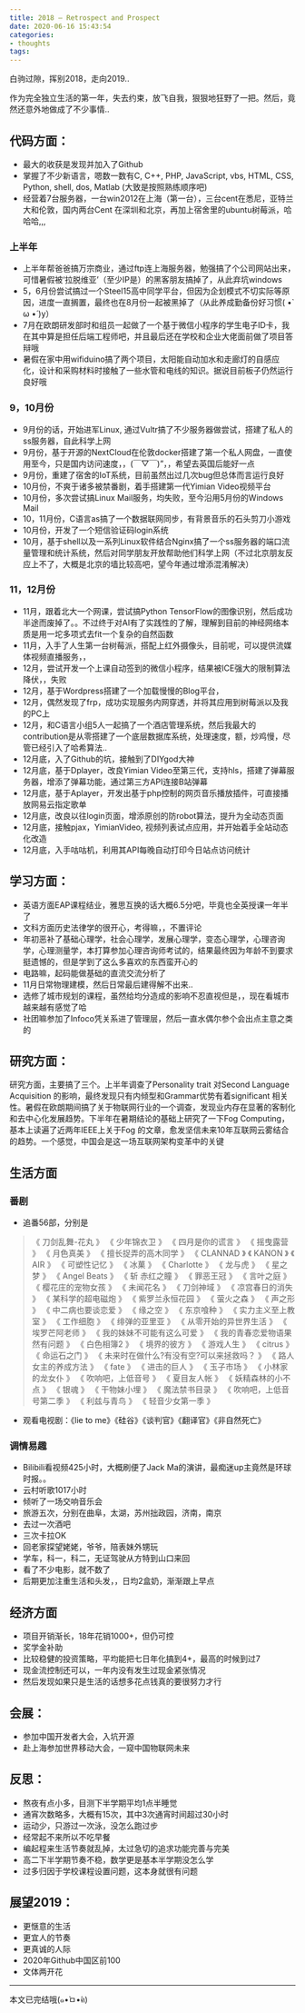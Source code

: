 ```yaml
---
title: 2018 – Retrospect and Prospect
date: 2020-06-16 15:43:54
categories:
- thoughts
tags:
---
```

白驹过隙，挥别2018，走向2019..

作为完全独立生活的第一年，失去约束，放飞自我，狠狠地狂野了一把。然后，竟然还意外地做成了不少事情..


<!--more-->

## 代码方面：

 - 最大的收获是发现并加入了Github
 - 掌握了不少新语言，嗯数一数有C, C++, PHP, JavaScript, vbs, HTML, CSS, Python, shell, dos, Matlab (大致是按照熟练顺序吧)
 - 经营着7台服务器，一台win2012在上海（第一台），三台cent在悉尼，亚特兰大和伦敦，国内两台Cent 在深圳和北京，再加上宿舍里的ubuntu树莓派，哈哈哈,,,

### 上半年
 - 上半年帮爸爸搞万宗商业，通过ftp连上海服务器，勉强搞了个公司网站出来，可惜暑假被‘拉脱维亚’（至少IP是）的黑客朋友搞掉了，从此弃坑windows
 - 5，6月份尝试搞过一个Steel15高中同学平台，但因为企划模式不切实际等原因，进度一直搁置，最终也在8月份一起被黑掉了（从此养成勤备份好习惯( •̀ ω •́ )y）
 - 7月在欧朗研发部时和组员一起做了一个基于微信小程序的学生电子ID卡，我在其中算是担任后端工程师吧，并且最后还在学校和企业大佬面前做了项目答辩哦
 - 暑假在家中用wifiduino搞了两个项目，太阳能自动加水和走廊灯的自感应化，设计和采购材料时接触了一些水管和电线的知识。据说目前板子仍然运行良好哦

### 9，10月份
 - 9月份的话，开始进军Linux, 通过Vultr搞了不少服务器做尝试，搭建了私人的ss服务器，自此科学上网
 - 9月份，基于开源的NextCloud在伦敦docker搭建了第一个私人网盘，一直使用至今，只是国内访问速度，，(￣▽￣)”，，希望去英国后能好一点
 - 9月份，重建了宿舍的IoT系统，目前虽然出过几次bug但总体而言运行良好
 - 10月份，不爽于诸多被禁番剧，着手搭建第一代Yimian Video视频平台
 - 10月份，多次尝试搞Linux Mail服务，均失败，至今沿用5月份的Windows Mail
 - 10，11月份，C语言as搞了一个数据联网同步，有背景音乐的石头剪刀小游戏
 - 10月份，开发了一个短信验证码login系统
 - 10月，基于shell以及一系列Linux软件结合Nginx搞了一个ss服务器的端口流量管理和统计系统，然后对同学朋友开放帮助他们科学上网（不过北京朋友反应上不了，大概是北京的墙比较高吧，望今年通过增添混淆解决）

### 11，12月份
 - 11月，跟着北大一个网课，尝试搞Python TensorFlow的图像识别，然后成功半途而废掉了。。不过终于对AI有了实践性的了解，理解到目前的神经网络本质是用一坨多项式去fit一个复杂的自然函数
 - 11月，入手了人生第一台树莓派，搭配上红外摄像头，目前呢，可以提供流媒体视频直播服务，，
 - 12月，尝试开发一个上课自动签到的微信小程序，结果被ICE强大的限制算法降伏，，失败
 - 12月，基于Wordpress搭建了一个加载慢慢的Blog平台，
 - 12月，偶然发现了frp，成功实现服务内网穿透，并将其应用到树莓派以及我的PC上
 - 12月，和C语言小组5人一起搞了一个酒店管理系统，然后我最大的contribution是从零搭建了一个底层数据库系统，处理速度，额，炒鸡慢，尽管已经引入了哈希算法..
 - 12月底，入了Github的坑，接触到了DIYgod大神
 - 12月底，基于Dplayer，改良Yimian Video至第三代，支持hls，搭建了弹幕服务器，增添了弹幕功能，通过第三方API连接B站弹幕
 - 12月底，基于Aplayer，开发出基于php控制的网页音乐播放插件，可直接播放网易云指定歌单
 - 12月底，改良以往login页面，增添原创的防robot算法，提升为全动态页面
 - 12月底，接触pjax，YimianVideo, 视频列表试点应用，并开始着手全站动态化改造
 - 12月底，入手咕咕机，利用其API每晚自动打印今日站点访问统计

## 学习方面：

 - 英语方面EAP课程结业，雅思互换的话大概6.5分吧，毕竟也全英授课一年半了
 - 文科方面历史法律学的很开心，考得嘛，，不置评论
 - 年初恶补了基础心理学，社会心理学，发展心理学，变态心理学，心理咨询学，心理测量学，本打算参加心理咨询师考试的，结果最终因为年龄不到要求挺遗憾的，但是学到了这么多喜欢的东西蛮开心的
 - 电路嘛，起码能做基础的直流交流分析了
 - 11月日常物理建模，然后日常最后建得解不出来..
 - 选修了城市规划的课程，虽然给均分造成的影响不忍直视但是，，现在看城市越来越有感觉了哈
 - 社团嘛参加了Infoco凭关系进了管理层，然后一直水偶尔参个会出点主意之类的

## 研究方面：

研究方面，主要搞了三个。上半年调查了Personality trait 对Second Language Acquisition 的影响，最终发现只有内倾型和Grammar优势有着significant 相关性。暑假在欧朗期间搞了关于物联网行业的一个调查，发现业内存在显著的客制化和去中心化发展趋势。下半年在暑期结论的基础上研究了一下Fog Computing， 基本上读遍了近两年IEEE上关于Fog 的文章，愈发坚信未来10年互联网云雾结合的趋势。一个感觉，中国会是这一场互联网架构变革中的关键

## 生活方面

### 番剧
 - 追番56部，分别是
>《 刀剑乱舞-花丸 》
>《 少年锦衣卫 》 
>《 四月是你的谎言 》 
>《 摇曳露营 》 
>《 月色真美 》
>《 擅长捉弄的高木同学 》 
>《 CLANNAD 》 
>《 KANON 》
>《 AIR 》 
>《 可塑性记忆 》 
>《 冰菓 》 
>《 Charlotte 》
>《 龙与虎 》 
>《 星之梦 》 
>《 Angel Beats 》 
>《 斩 赤红之瞳 》 
>《 罪恶王冠 》 
>《 言叶之庭 》 
>《 樱花庄的宠物女孩 》 
>《 未闻花名 》
>《 刀剑神域 》 
>《 凉宫春日的消失 》 
>《 某科学的超电磁炮 》 
>《 紫罗兰永恒花园 》 
>《 萤火之森 》 
>《 声之形 》 
>《 中二病也要谈恋爱 》 
>《 缘之空 》
>《 东京喰种 》 
>《 实力主义至上教室 》 
>《 工作细胞 》 
>《 绯弹的亚里亚 》
>《 从零开始的异世界生活 》 
>《 埃罗芒阿老师 》 
>《 我的妹妹不可能有这么可爱 》 
>《 我的青春恋爱物语果然有问题 》 
>《 白色相簿2 》 
>《 境界的彼方 》 
>《 游戏人生 》 
>《 citrus 》 
>《 命运石之门 》 
>《 未来时在做什么?有没有空?可以来拯救吗？ 》 
>《 路人女主的养成方法 》 
>《 fate 》 
>《 进击的巨人 》 
>《 玉子市场 》 
>《 小林家的龙女仆 》 
>《 吹响吧，上低音号 》 
>《 夏目友人帐 》 
>《 妖精森林的小不点 》 
>《 银魂 》 
>《 干物妹小埋 》 
>《 魔法禁书目录 》 
>《 吹响吧，上低音号第二季 》 
>《 利兹与青鸟 》 
>《 轻音少女第一季 》 
 - 观看电视剧：《lie to me》《硅谷》《谈判官》《翻译官》《非自然死亡》

### 调情易趣
 - Bilibili看视频425小时，大概刷便了Jack Ma的演讲，最痴迷up主竟然是环球时报。。
 - 云村听歌1017小时
 - 倾听了一场交响音乐会
 - 旅游五次，分别在曲阜，太湖，苏州拙政园，济南，南京
 - 去过一次酒吧
 - 三次卡拉OK
 - 回老家探望姥姥，爷爷，陪表妹外甥玩
 - 学车，科一，科二，无证驾驶从方特到山口来回
 - 看了不少电影，就不数了
 - 后期更加注重生活和头发，，日均2盒奶，渐渐跟上早点

## 经济方面

 - 项目开销渐长，18年花销1000+，但仍可控
 - 奖学金补助
 - 比较稳健的投资策略，平均能把七日年化搞到4+，最高的时候到过7
 - 现金流控制还可以，一年内没有发生过现金紧张情况
 - 然后发现如果只是生活的话想多花点钱真的要很努力才行

## 会展：

 - 参加中国开发者大会，入坑开源
 - 赴上海参加世界移动大会，一窥中国物联网未来

## 反思：

 - 熬夜有点小多，目测下半学期平均1点半睡觉
 - 通宵次数略多，大概有15次，其中3次通宵时间超过30小时
 - 运动少，只游过一次泳，没怎么跑过步
 - 经常起不来所以不吃早餐
 - 编起程来生活节奏就乱掉，太过急切的追求功能完善与完美
 - 高二下半学期节奏不稳，数学更是基本半学期没怎么学
 - 过多归因于学校课程设置问题，这本身就很有问题

## 展望2019：

 - 更惬意的生活
 - 更宜人的节奏
 - 更真诚的人际
 - 2020年Github中国区前100
 - 文体两开花


---------------
本文已完结哦(๑•̀ㅁ•́ฅ)
